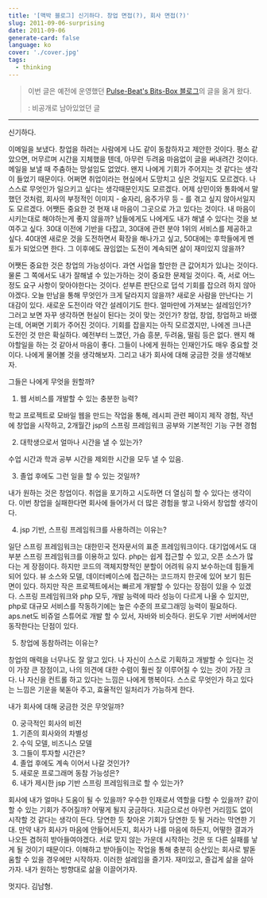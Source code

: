 ```yaml
---
title: '[맥박 블로그] 신기하다. 창업 면접(?), 회사 면접(?)'
slug: 2011-09-06-surprising
date: 2011-09-06
generate-card: false
language: ko
cover: './cover.jpg'
tags:
  - thinking
---
```


> 이번 글은 예전에 운영했던 [Pulse-Beat's Bits-Box 블로그](https://pulsebeat.tistory.com/)의 글을 옮겨 왔다.
>
> : 비공개로 남아있었던 글

---

신기하다.

이메일을 보냈다. 창업을 하려는 사람에게 나도 같이 동참하자고 제안한 것이다. 평소 같았으면, 머무르며 시간을 지체했을 텐데, 아무런 두려움 마음없이 글을 써내려간 것이다. 메일을 보낼 때 주춤하는 망설임도 없었다. 왠지 나에게 기회가 주어지는 것 같다는 생각이 들었기 때문이다. 어쩌면 취업이라는 현실에서 도망치고 싶은 것일지도 모르겠다. 나 스스로 무엇인가 일으키고 싶다는 생각때문인지도 모르겠다. 어제 상민이와 통화에서 말했던 것처럼, 회사의 부정적인 이미지 - 술자리, 음주가무 등 - 를 겪고 싶지 않아서일지도 모르겠다. 어쨋든 중요한 것 현재 내 마음이 그곳으로 가고 있다는 것이다. 내 마음이 시키는대로 해야하는게 좋지 않을까? 남들에게도 나에게도 내가 해낼 수 있다는 것을 보여주고 싶다. 30대 이전에 기반을 다잡고, 30대에 관련 분야 1위의 서비스를 제공하고 싶다. 40대엔 새로운 것을 도전하면서 확장을 해나가고 싶고, 50대에는 후학들에게 멘토가 되었으면 한다. 그 이후에도 끊임없는 도전이 계속되면 삶이 재미있지 않을까?

어쨋든 중요한 것은 창업의 가능성이다. 과연 사업을 할만한 큰 값어치가 있냐는 것이다. 물론 그 쪽에서도 내가 잘해낼 수 있는가하는 것이 중요한 문제일 것이다. 즉, 서로 어느 정도 요구 사항이 맞아야한다는 것이다. 섣부른 판단으로 덥석 기회를 잡으려 하지 않아야겠다. 오늘 만남을 통해 무엇인가 크게 달라지지 않을까? 새로운 사람을 만난다는 기대감이 있다. 새로운 도전이라 약간 설레이기도 한다. 얼마만에 가져보는 설레임인가? 그러고 보면 자꾸 생각하면 현실이 된다는 것이 맞는 것인가? 창업, 창업, 창업하고 바랬는데, 어쩌면 기회가 주어진 것이다. 기회를 잡을지는 아직 모르겠지만, 나에겐 크나큰 도전인 것 만은 확실하다. 예전부터 느꼈던, 가슴 흥분, 두려움, 떨림 등은 없다. 왠지 해야할일을 하는 것 같아서 마음이 좋다. 그들이 나에게 원하는 인재인가도 매우 중요할 것이다. 나에게 물어볼 것을 생각해보자. 그리고 내가 회사에 대해 궁금한 것을 생각해보자.

그들은 나에게 무엇을 원할까?

1. 웹 서비스를 개발할 수 있는 충분한 능력?

학교 프로젝트로 모바일 웹을 만드는 작업을 통해, 레시피 관련 페이지 제작 경험, 작년에 창업을 시작하고, 2개월간 jsp의 스프링 프레임워크 공부와 기본적인 기능 구현 경험

2. 대학생으로서 얼마나 시간을 낼 수 있는가?

수업 시간과 학과 공부 시간을 제외한 시간을 모두 낼 수 있음.

3. 졸업 후에도 그런 일을 할 수 있는 것일까?

내가 원하는 것은 창업이다. 취업을 포기하고 시도하면 더 열심히 할 수 있다는 생각이다. 이번 창업을 실패한다면 회사에 들어가서 더 많은 경험을 쌓고 나와서 창업할 생각이다.

4. jsp 기반, 스프링 프레임워크를 사용하려는 이유는?

일단 스프링 프레임워크는 대한민국 전자문서의 표준 프레임워크이다. 대기업에서도 대부분 스프링 프레임워크를 이용하고 있다. php는 쉽게 접근할 수 있고, 오픈 소스가 많다는 게 장점이다. 하지만 코드의 객체지향적인 분할이 어려워 유지 보수하는데 힘들게 되어 있다. 뷰 소스와 모델, 데이터베이스에 접근하는 코드까지 한곳에 있어 보기 힘든 면이 있다. 하지만 작은 프로젝트에서는 빠르게 개발할 수 있다는 장점이 있을 수 있겠다. 스프링 프레임워크와 php 모두, 개발 능력에 따라 성능이 다르게 나올 수 있지만, php로 대규모 서비스를 작동하기에는 높은 수준의 프로그래밍 능력이 필요하다. aps.net도 비쥬얼 스튜어로 개발 할 수 있서, 자바와 비슷하다. 윈도우 기반 서버에서만 동작한다는 단점이 있다.

5. 창업에 동참하려는 이유는?

창업의 매력을 너무나도 잘 알고 있다. 나 자신이 스스로 기획하고 개발할 수 있다는 것이 가장 큰 장점이고, 나의 의견에 대한 수렴이 훨씬 잘 이루어질 수 있는 것이 가장 크다. 나 자신을 컨트롤 하고 있다는 느낌은 나에게 행복이다. 스스로 무엇인가 하고 있다는 느낌은 기운을 북돋아 주고, 효율적인 일처리가 가능하게 한다.

내가 회사에 대해 궁금한 것은 무엇일까?

0. 궁극적인 회사의 비전
1. 기존의 회사와의 차별성
1. 수익 모델, 비즈니스 모델
1. 그들이 투자할 시간은?
1. 졸업 후에도 계속 이어서 나갈 것인가?
1. 새로운 프로그래머 동참 가능성은?
1. 내가 제시한 jsp 기반 스프링 프레임워크로 할 수 있는가?

회사에 내가 얼마나 도움이 될 수 있을까? 우수한 인재로서 역할을 다할 수 있을까? 같이할 수 있는 기회가 주어질까? 어떻게 될지 궁금하다. 지금으로선 아무런 거리낌도 없이 시작할 것 같다는 생각이 든다. 당연한 듯 찾아온 기회가 당연한 듯 될 거라는 막연한 기대. 만약 내가 회사가 마음에 안들어서든지, 회사가 나를 마음에 하든지, 어떻한 결과가 나오든 겸허히 받아들여야겠다. 서로 맞지 않는 가운데 시작하는 것은 또 다른 실패를 낳게 될 것이기 때문이다. 이해하고 받아들이는 작업을 통해 충분히 승산있는 회사로 발돋움할 수 있을 경우에만 시작하자. 이러한 설레임을 즐기자. 재미있고, 즐겁게 삶을 살아가자. 내가 원하는 방향대로 삶을 이끌어가자.

멋지다. 김남형.
